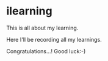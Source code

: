 # ilearning
This is all about my learning.

Here I'll be recording all my learnings.

Congratulations...! Good luck:-)
